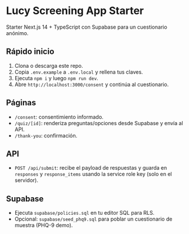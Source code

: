 # Lucy Screening App Starter

Starter Next.js 14 + TypeScript con Supabase para un cuestionario anónimo.

## Rápido inicio
1) Clona o descarga este repo.
2) Copia `.env.example` a `.env.local` y rellena tus claves.
3) Ejecuta `npm i` y luego `npm run dev`.
4) Abre `http://localhost:3000/consent` y continúa al cuestionario.

## Páginas
- `/consent`: consentimiento informado.
- `/quiz/[id]`: renderiza preguntas/opciones desde Supabase y envía al API.
- `/thank-you`: confirmación.

## API
- `POST /api/submit`: recibe el payload de respuestas y guarda en `responses` y `response_items` usando la service role key (solo en el servidor).

## Supabase
- Ejecuta `supabase/policies.sql` en tu editor SQL para RLS.
- Opcional: `supabase/seed_phq9.sql` para poblar un cuestionario de muestra (PHQ-9 demo).
